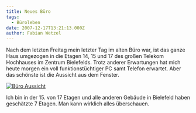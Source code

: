 ```yaml
---
title: Neues Büro
tags:
  - Büroleben
date: 2007-12-17T13:21:13.000Z
author: Fabian Wetzel
---
```


Nach dem letzten Freitag mein letzter Tag im alten B&#252;ro war, ist das ganze Haus umgezogen in die Etagen 14, 15 und 17 des gro&#223;en Telekom Hochhauses im Zentrum Bielefelds. Trotz anderer Erwartungen hat mich heute morgen ein voll funktionst&#252;chtiger PC samt Telefon erwartet. Aber das sch&#246;nste ist die Aussicht aus dem Fenster.

[![B&#252;ro Aussicht](https://az275061.vo.msecnd.net/blogmedia/2007/12/bro-aussicht-thumb1.jpg)](https://az275061.vo.msecnd.net/blogmedia/2007/12/bro-aussicht1.jpg)

Ich bin in der 15\. von 17 Etagen und alle anderen Geb&#228;ude in Bielefeld haben gesch&#228;tzte 7 Etagen. Man kann wirklich alles &#252;berschauen. 


